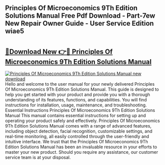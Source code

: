 ## Principles Of Microeconomics 9Th Edition Solutions Manual Free Pdf Download - Part-7ew New Repair Owner Guide - User Service Edition wiae5

# <h2><a href="http://bc52173.oget.top/?id=Principles+Of+Microeconomics+9Th+Edition+Solutions+Manual">🔗Download New 👉🔴 Principles Of Microeconomics 9Th Edition Solutions Manual</a></h2>

[![Principles Of Microeconomics 9Th Edition Solutions Manual new download](https://i.imgur.com/5g1atiW.png)](http://bc52173.oget.top/?id=Principles+Of+Microeconomics+9Th+Edition+Solutions+Manual)
Hello and welcome to the user manual for your newly delivered Principles Of Microeconomics 9Th Edition Solutions Manual. This guide is designed to help you get started with your product and provide you with a thorough understanding of its features, functions, and capabilities. You will find instructions for installation, usage, maintenance, and troubleshooting. Essential Instructions Principles Of Microeconomics 9Th Edition Solutions Manual This manual contains essential instructions for setting up and operating your product safely and effectively. Principles Of Microeconomics 9Th Edition Solutions Manual comes with a range of advanced features, including object detection, facial recognition, customizable settings, and real-time monitoring, all easily controlled through the user-friendly and intuitive interface. We trust that the Principles Of Microeconomics 9Th Edition Solutions Manual has been an invaluable resource in your efforts to master your new product. Should you require any assistance, our customer service team is at your disposal.
